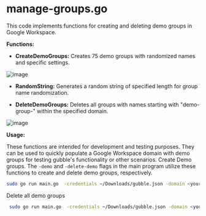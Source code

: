 # manage-groups.go

This code implements functions for creating and deleting demo groups in Google Workspace.

**Functions:**

- **CreateDemoGroups:** Creates 75 demo groups with randomized names and specific settings.

![image](https://github.com/user-attachments/assets/bfb2b4a7-02e3-45fc-b7e7-e9cca21e6421)

- **RandomString:** Generates a random string of specified length for group name randomization.

- **DeleteDemoGroups:** Deletes all groups with names starting with "demo-group-" within the specified domain.

![image](https://github.com/user-attachments/assets/a80d8f7f-d2ee-4e7c-bf1b-84acb47206c0)

**Usage:**

These functions are intended for development and testing purposes. They can be used to quickly populate a Google Workspace domain with demo groups for testing gubble's functionality or other scenarios.
Create Demo groups. The `-demo` and `-delete-demo` flags in the main program utilize these functions to create and delete demo groups, respectively.

```bash
sudo go run main.go  -credentials ~/Downloads/gubble.json -domain <yourdomain>.com -demo
```

Delete all demo groups

```bash
 sudo go run main.go  -credentials ~/Downloads/gubble.json -domain <yourdomain>.com -delete-demo
```
